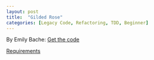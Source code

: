 ```yaml
---
layout: post
title:  "Gilded Rose"
categories: [Legacy Code, Refactoring, TDD, Beginner]
---
```


By Emily Bache: [Get the code](https://github.com/emilybache/GildedRose-Refactoring-Kata)

[Requirements](https://github.com/emilybache/GildedRose-Refactoring-Kata/blob/master/GildedRoseRequirements.txt)
